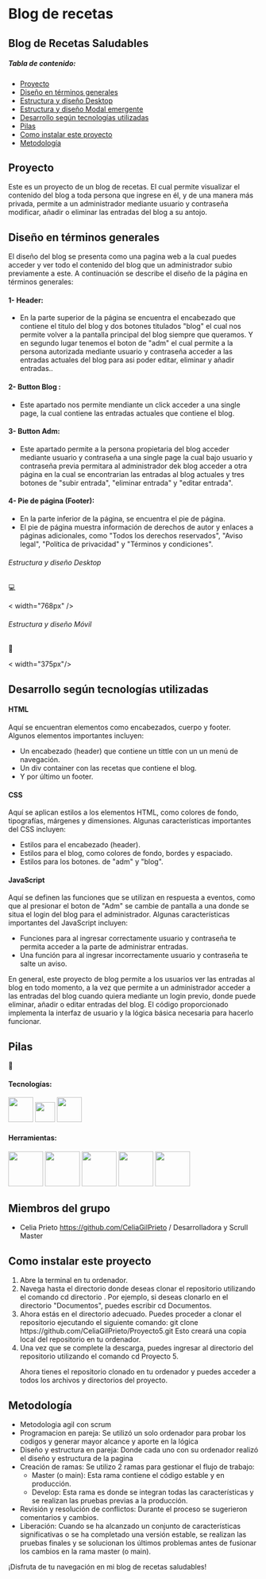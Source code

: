 #  Blog de recetas

##  Blog de Recetas Saludables

##### Tabla de contenido:
- [Proyecto](#Proyecto)
- [Diseño en términos generales](#Diseño-en-términos-generales)
- [Estructura y diseño Desktop](#Estructura-y-diseño-Desktop)
- [Estructura y diseño Modal emergente](#Estructura-y-diseño-Modal-emergente)
- [Desarrollo según tecnologías utilizadas](#Desarrollo-según-tecnologías-utilizadas)
- [Pilas](#Pilas)
- [Como instalar este proyecto](#Como-instalar-este-proyecto)
- [Metodología](#Metodología)
## Proyecto

<p>Este es un proyecto de un blog de recetas. El cual permite visualizar el contenido del blog a toda persona que ingrese en él, y de una manera más privada, permite a un administrador mediante usuario y contraseña modificar, añadir o eliminar las entradas del blog a su antojo.</p>

## Diseño en términos generales

<p>
El diseño del blog se presenta como una pagina web a la cual puedes acceder y ver todo el contenido del blog que un administrador subio previamente a este. A continuación se describe el diseño de la página en términos generales:
</p>

#### 1- Header:
<ul><li>En la parte superior de la página se encuentra el encabezado que contiene el titulo del blog y dos botones titulados "blog" el cual nos permite volver a la pantalla principal del blog siempre que queramos. Y en segundo lugar tenemos el boton de "adm" el cual permite a la persona autorizada mediante usuario y contraseña acceder a las entradas actuales del blog para asi poder editar, eliminar y añadir entradas..</li></ul>

#### 2- Button Blog :
<ul><li>Este apartado nos permite mendiante un click acceder a una single page, la cual contiene las entradas actuales que contiene el blog.</li></ul>


#### 3- Button Adm:
<ul><li>Este apartado permite a la persona propietaria del blog acceder mediante usuario y contraseña a una single page la cual bajo usuario y contraseña previa permitara al administrador dek blog acceder a otra página en la cual se encontrarian las entradas al blog actuales y tres botones de "subir entrada", "eliminar entrada" y "editar entrada".</li></ul>


#### 4- Pie de página (Footer):
<ul><li>En la parte inferior de la página, se encuentra el pie de página.
</li>
<li>El pie de página muestra información de derechos de autor y enlaces a páginas adicionales, como  "Todos los derechos reservados", "Aviso legal", "Política de privacidad" y "Términos y condiciones".</li></ul>

###### Estructura y diseño Desktop
:computer:

<p float="left">
< width="768px" />
</p>

###### Estructura y diseño Móvil
:iphone:

<p float="left">
  < width="375px"/> 
</p>


## Desarrollo según tecnologías utilizadas

#### HTML
<p>Aquí se encuentran elementos como encabezados, cuerpo y footer. Algunos elementos importantes incluyen:</p>

<ul><li> Un encabezado (header) que contiene un tittle con un un menú de navegación. </li>
<li> Un div container con las recetas que contiene el blog. </li>
<li> Y por último un footer. </li></ul>
 
#### CSS
<p>Aquí se aplican estilos a los elementos HTML, como colores de fondo, tipografías, márgenes y dimensiones. Algunas características importantes del CSS incluyen:</p>
  
- Estilos para el encabezado (header).
- Estilos para el blog, como colores de fondo, bordes y espaciado.
- Estilos para los botones. de "adm" y "blog".
  
#### JavaScript
Aquí se definen las funciones que se utilizan en respuesta a eventos, como que al presionar el boton de "Adm" se cambie de pantalla a una donde se situa el login del blog para el administrador. Algunas características importantes del JavaScript incluyen:

- Funciones para al ingresar correctamente usuario y contraseña te permita acceder a la parte de administrar entradas.
- Una función para al ingresar incorrectamente usuario y contraseña te salte un aviso.
 
<p>En general, este proyecto de blog permite a los usuarios ver las entradas al blog en todo momento, a la vez que permite a un administrador acceder a  las entradas del blog cuando quiera mediante un login previo, donde puede eliminar, añadir o editar entradas del blog. El código proporcionado implementa la interfaz de usuario y la lógica básica necesaria para hacerlo funcionar.</p>

## Pilas
:wrench:

#### Tecnologías:
<p float="left">
  <img src="https://i.postimg.cc/Ss8w8q2R/html5.jpg" alt="" width="50px" />
  
  <img src="https://i.postimg.cc/rpd6V5qS/css.png" alt="" width="40px" /> 
  
  <img src="https://i.postimg.cc/3wzsdWwz/javascript.png" alt="" width="50px" />
</p>

#### Herramientas:

<p float="left">
  <img src="https://i.postimg.cc/8PJNP8wF/figma-vector-logo.png" alt="" width="70px" />
  
  <img src="https://i.postimg.cc/FH0v3jMN/Git-logo-svg.png" alt="" width="70px" /> 
  
  <img src="https://i.postimg.cc/VLx1J7HK/github.png" alt="" width="70px" />
  
  <img src="https://i.postimg.cc/X7363DvF/trello.png" alt="" width="70px" />
  
  <img src="https://i.postimg.cc/KYF2N1bL/visualstudio-code-ar21.png" alt="" width="70px" />
</p>

## Miembros del grupo

- Celia Prieto  https://github.com/CeliaGilPrieto / Desarrolladora y Scrull Master

## Como instalar este proyecto

<ol>
<li>Abre la terminal en tu ordenador.</li>
<li>Navega hasta el directorio donde deseas clonar el repositorio utilizando el comando cd directorio . Por ejemplo, si deseas clonarlo en el directorio "Documentos", puedes escribir cd Documentos.</li>
<li>Ahora estás en el directorio adecuado. Puedes proceder a clonar el repositorio ejecutando el siguiente comando:
git clone https://github.com/CeliaGilPrieto/Proyecto5.git
Esto creará una copia local del repositorio en tu ordenador.</li>
<li>Una vez que se complete la descarga, puedes ingresar al directorio del repositorio utilizando el comando cd Proyecto 5.

Ahora tienes el repositorio clonado en tu ordenador y puedes acceder a todos los archivos y directorios del proyecto.</li>
</ol>

## Metodología

<ul>
<li>Metodologia agil con scrum</li>
<li>Programacion en pareja: Se utilizó un solo ordenador para probar los codigos y generar mayor alcance y aporte en la lógica</li>
<li>Diseño y estructura en pareja: Donde cada uno con su ordenador realizó el diseño y estructura de la pagina</li>
<li>Creación de ramas: Se utilizo 2 ramas para gestionar el flujo de trabajo:

- Master (o main): Esta rama contiene el código estable y en producción.
- Develop: Esta rama es donde se integran todas las características y se realizan las pruebas previas a la producción.</li>
<li>Revisión y resolución de conflictos: Durante el proceso se sugerieron comentarios y cambios.</li>
<li>Liberación: Cuando se ha alcanzado un conjunto de características significativas o se ha completado una versión estable, se realizan las pruebas finales y se solucionan los últimos problemas antes de fusionar los cambios en la rama master (o main).</li>
</ul>

<p>
¡Disfruta de tu navegación en mi blog de recetas saludables!
</p>
